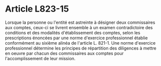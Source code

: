 # Article L823-15

Lorsque la personne ou l'entité est astreinte à désigner deux commissaires aux comptes, ceux-ci se livrent ensemble à un examen contradictoire des conditions et des modalités d'établissement des comptes, selon les prescriptions énoncées par une norme d'exercice professionnel établie conformément au sixième alinéa de l'article L. 821-1. Une norme d'exercice professionnel détermine les principes de répartition des diligences à mettre en oeuvre par chacun des commissaires aux comptes pour l'accomplissement de leur mission.
